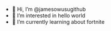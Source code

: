 - 👋 Hi, I’m @jamesowusugithub
- 👀 I’m interested in hello world
- 🌱 I’m currently learning about fortnite


<!---
jamesowusugithub/jamesowusugithub is a ✨ special ✨ repository because its `README.md` (this file) appears on your GitHub profile.
You can click the Preview link to take a look at your changes.
--->

